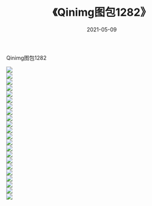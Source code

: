 ﻿---
layout: post
title:  《Qinimg图包1282》
date:   2021-05-09
img: http://imgx.orgx.ga/Qinimg图包/Qinimg图包1282/000.jpg
categories: [美女, 清纯, 唯美]
---

Qinimg图包1282

 ![](http://imgx.orgx.ga/Qinimg图包/Qinimg图包1282/001.jpg) <br>![](http://imgx.orgx.ga/Qinimg图包/Qinimg图包1282/002.jpg) <br>![](http://imgx.orgx.ga/Qinimg图包/Qinimg图包1282/003.jpg) <br>![](http://imgx.orgx.ga/Qinimg图包/Qinimg图包1282/004.jpg) <br>![](http://imgx.orgx.ga/Qinimg图包/Qinimg图包1282/005.jpg) <br>![](http://imgx.orgx.ga/Qinimg图包/Qinimg图包1282/006.jpg) <br>![](http://imgx.orgx.ga/Qinimg图包/Qinimg图包1282/007.jpg) <br>![](http://imgx.orgx.ga/Qinimg图包/Qinimg图包1282/008.jpg) <br>![](http://imgx.orgx.ga/Qinimg图包/Qinimg图包1282/009.jpg) <br>![](http://imgx.orgx.ga/Qinimg图包/Qinimg图包1282/010.jpg) <br>![](http://imgx.orgx.ga/Qinimg图包/Qinimg图包1282/011.jpg) <br>![](http://imgx.orgx.ga/Qinimg图包/Qinimg图包1282/012.jpg) <br>![](http://imgx.orgx.ga/Qinimg图包/Qinimg图包1282/013.jpg) <br>![](http://imgx.orgx.ga/Qinimg图包/Qinimg图包1282/014.jpg) <br>![](http://imgx.orgx.ga/Qinimg图包/Qinimg图包1282/015.jpg) <br>![](http://imgx.orgx.ga/Qinimg图包/Qinimg图包1282/016.jpg) <br>![](http://imgx.orgx.ga/Qinimg图包/Qinimg图包1282/017.jpg) <br>![](http://imgx.orgx.ga/Qinimg图包/Qinimg图包1282/018.jpg) <br>![](http://imgx.orgx.ga/Qinimg图包/Qinimg图包1282/019.jpg) <br>![](http://imgx.orgx.ga/Qinimg图包/Qinimg图包1282/020.jpg) <br>![](http://imgx.orgx.ga/Qinimg图包/Qinimg图包1282/021.jpg) <br>![](http://imgx.orgx.ga/Qinimg图包/Qinimg图包1282/022.jpg) <br>